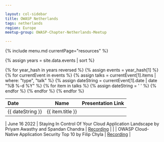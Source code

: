 ```yaml
---

layout: col-sidebar
title: OWASP Netherlands
tags: netherlands
region: Europe
meetup-group: OWASP-Chapter-Netherlands-Meetup

---
```


{% include menu.md currentPage="resources" %}

{% assign years = site.data.events | sort %}

<table>  
  <thead>
    <tr>
      <th style="text-align: left">Date</th>
      <th style="text-align: center">Name</th>
      <th style="text-align: right">Presentation Link</th>
    </tr>
  </thead>
  <tbody>
{% for year_hash in years reversed %}
{% assign events = year_hash[1] %}
{% for currentEvent in events %}
{% assign talks = currentEvent[1].items | where: "type", "talk" %}
{% assign dateString = currentEvent[1].date | date "%B %-d %Y" %}
{% for item in talks %}
    <tr>
      <td style="text-align: left">{{ dateString }}</td>
      <td style="text-align: center">{{ item.title }}</td>
      <td style="text-align: right">&nbsp;</td>
    </tr>
    {% assign dateString = '&nbsp;' %}
{% endfor %}
{% endfor %}
{% endfor %}
  </tbody>
</table>


| June 16 2022       | Staying In Control Of Your Cloud Application Landscape by Priyam Awasthy and Spandan Chandra | [Recording](https://youtu.be/r1-ID0z3rBY) |
|                    | OWASP Cloud-Native Application Security Top 10 by Filip Chyla                                | [Recording](https://youtu.be/4qr7eqBqS58) |
